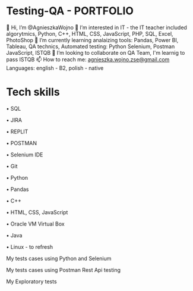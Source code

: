 # Testing-QA - PORTFOLIO
👋 Hi, I’m @AgnieszkaWojno
👀 I’m interested in IT - the IT teacher included algorytmics, Python, C++, HTML, CSS, JavaScript, PHP, SQL, Excel, PhotoShop
🌱 I’m currently learning analaizing tools: Pandas, Power BI, Tableau, QA technics, Automated testing: Python Selenium, Postman JavaScript, ISTQB
💞️ I’m looking to collaborate on QA Team, I'm learnig to pass ISTQB
📫 How to reach me: agnieszka.wojno.zse@gmail.com
Languages: english - B2, polish - native

# Tech skills

•	SQL

•	JIRA

•	REPLIT

•	POSTMAN

•	Selenium IDE

•	Git

•	Python

•	Pandas

•	C++

•	HTML, CSS, JavaScript

•	Oracle VM Virtual Box

•	Java

•	Linux - to refresh


My tests cases using Python and Selenium

My tests cases using Postman Rest Api testing

My Exploratory tests
